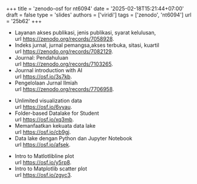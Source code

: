 +++
title = 'zenodo-osf for nt6094'
date = '2025-02-18T15:21:44+07:00'
draft = false
type = 'slides'
authors = ['viridi']
tags = ['zenodo', 'nt6094']
url = '25b62'
+++
<!--more-->

+ Layanan akses publikasi, jenis publikasi, syarat kelulusan, \
  url https://zenodo.org/records/7058928.
+ Indeks jurnal, jurnal pemangsa,akses terbuka, sitasi, kuartil \
  url https://zenodo.org/records/7082129.
+ Journal: Pendahuluan \
  url https://zenodo.org/records/7103265.
+ Journal introduction with AI \
  url https://osf.io/3s7kb.
+ Pengelolaan Jurnal Ilmiah \
  url https://zenodo.org/records/7706958.
  
- Unlimited visualization data \
  url https://osf.io/6vyau.
- Folder-based Datalake for Student \
  url https://osf.io/xq3mb.
- Memanfaatkan kekuata data lake \
  url https://osf.io/cb9gj.
- Data lake dengan Python dan Jupyter Notebook \
  url https://osf.io/afsek.

+ Intro to Matlotlibline plot\
  url https://osf.io/y5rp8.
+ Intro to Matplotlib scatter plot \
  url https://osf.io/zgyc3.
